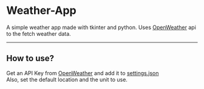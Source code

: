 # Weather-App
A simple weather app made with tkinter and python.
Uses [OpenWeather](https://openweathermap.org/) api to the fetch weather data.

<hr>

## How to use?
Get an API Key from [OpenWeather](https://openweathermap.org/) and
add it to [settings.json](settings.json)
<br>
Also, set the default location and the unit to use.
